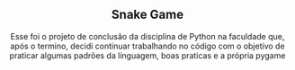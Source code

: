 <h2 align="center">Snake Game</h2>
<p align="center">Esse foi o projeto de conclusão da disciplina de Python na faculdade que, após o termino, 
decidi continuar trabalhando no código com o objetivo de praticar algumas padrões da linguagem, boas praticas e a própria pygame</p>
